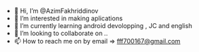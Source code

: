 - 👋 Hi, I’m @AzimFakhriddinov
- 👀 I’m interested in making aplications 
- 🌱 I’m currently learning android devolopping , JC and english
- 💞️ I’m looking to collaborate on ..
- 📫 How to reach me on by email => fff700167@gmail.com

<!---
AzimFakhriddinov/AzimFakhriddinov is a ✨ special ✨ repository because its `README.md` (this file) appears on your GitHub profile.
You can click the Preview link to take a look at your changes.
--->
